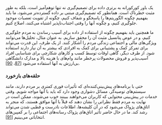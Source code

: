یک باور کورکورانه به برتری داده برای تصمیم‌گیری نه تنها توهم‌آمیز است، بلکه به طور مثبت خطرناک است. همانطور که تصمیم‌گیری مبتنی بر داده گسترده‌تر می‌شود، ما باید بفهمیم چگونه الگوریتم‌ها را پاسخگو و شفاف کنیم، چگونه از تقویت تعصبات موجود جلوگیری کنیم، و چگونه آنها را وقتی اجتناب‌ناپذیر اشتباه می‌کنند، اصلاح کنیم.

ما همچنین باید بفهمیم چگونه از استفاده از داده برای آسیب رساندن به مردم جلوگیری کنیم، و در عوض پتانسیل مثبت آن را محقق سازیم. به عنوان مثال، تحلیل‌ها می‌توانند ویژگی‌های مالی و اجتماعی زندگی مردم را آشکار کنند. از یک طرف، این قدرت می‌تواند برای تمرکز کمک و پشتیبانی برای کمک به افرادی که بیشتر به آن نیاز دارند استفاده شود. از طرف دیگر، گاهی اوقات توسط کسب و کارهای شکارچی برای شناسایی افراد آسیب‌پذیر و فروش محصولات پرخطر مانند وام‌های با هزینه بالا و مدارک دانشگاهی بی‌ارزش به آنها استفاده می‌شود [[87](ch12.html#ONeil2016vh)، [90](ch12.html#USSenate2013um)].

### حلقه‌های بازخورد
حتی با برنامه‌های پیش‌بینی‌کننده‌ای که تأثیرات فوری کمتری بر مردم دارند، مانند سیستم‌های توصیه‌گر، مسائل دشواری وجود دارد که باید با آنها مواجه شویم. وقتی خدمات در پیش‌بینی محتوایی که کاربران می‌خواهند ببینند خوب می‌شوند، ممکن است در نهایت به مردم فقط نظراتی را نشان دهند که قبلاً با آنها موافق هستند، که منجر به اتاق‌های پژواک می‌شود که در آن کلیشه‌ها، اطلاعات نادرست و قطبی شدن می‌تواند رشد کند. ما در حال حاضر تأثیر اتاق‌های پژواک رسانه‌های اجتماعی را بر کمپین‌های انتخاباتی می‌بینیم [[91](ch12.html#Solon2016vt)].